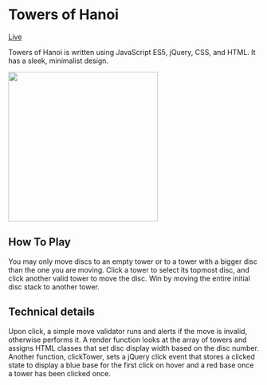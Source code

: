 # Towers of Hanoi

[Live][link]

[link]: https://stclairdaniel.github.io/jquery-hanoi/

Towers of Hanoi is written using JavaScript ES5, jQuery, CSS, and HTML. It has a sleek, minimalist design.

<img src="http://i.imgur.com/eYK62Yd.png" style="width: 300px;height: auto"/>

## How To Play

You may only move discs to an empty tower or to a tower with a bigger disc than the one you are moving. Click a tower to select its topmost disc, and click another valid tower to move the disc. Win by moving the entire initial disc stack to another tower.

## Technical details

Upon click, a simple move validator runs and alerts if the move is invalid, otherwise performs it. A render function looks at the array of towers and assigns HTML classes that set disc display width based on the disc number. Another function, clickTower, sets a jQuery click event that stores a clicked state to display a blue base for the first click on hover and a red base once a tower has been clicked once.

